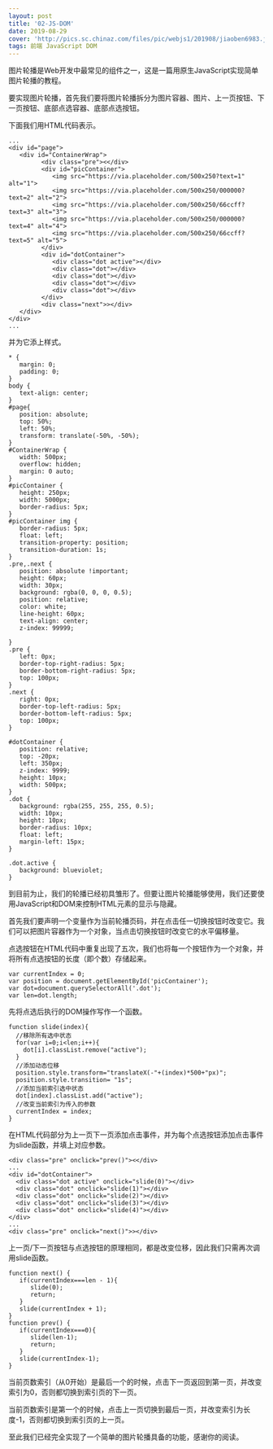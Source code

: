 ```yaml
---
layout: post
title: '02-JS-DOM'
date: 2019-08-29
cover: 'http://pics.sc.chinaz.com/files/pic/webjs1/201908/jiaoben6983.jpg'
tags: 前端 JavaScript DOM
---
```

图片轮播是Web开发中最常见的组件之一，这是一篇用原生JavaScript实现简单图片轮播的教程。

要实现图片轮播，首先我们要将图片轮播拆分为图片容器、图片、上一页按钮、下一页按钮、底部点选容器、底部点选按钮。

下面我们用HTML代码表示。

```
...
<div id="page">
   <div id="ContainerWrap">
         <div class="pre"><</div> 
         <div id="picContainer">
            <img src="https://via.placeholder.com/500x250?text=1" alt="1">
            <img src="https://via.placeholder.com/500x250/000000?text=2" alt="2">
            <img src="https://via.placeholder.com/500x250/66ccff?text=3" alt="3">
            <img src="https://via.placeholder.com/500x250/000000?text=4" alt="4">
            <img src="https://via.placeholder.com/500x250/66ccff?text=5" alt="5">
         </div>
         <div id="dotContainer">
            <div class="dot active"></div>
            <div class="dot"></div>
            <div class="dot"></div>
            <div class="dot"></div>
            <div class="dot"></div>
         </div>
         <div class="next">></div>
   </div>
</div>
...
```
并为它添上样式。

```
* {
   margin: 0;
   padding: 0;
}
body {
   text-align: center;
}
#page{
   position: absolute;
   top: 50%;
   left: 50%;
   transform: translate(-50%, -50%);
}
#ContainerWrap {
   width: 500px;
   overflow: hidden;
   margin: 0 auto;
}
#picContainer {
   height: 250px;
   width: 5000px;
   border-radius: 5px;
}
#picContainer img {
   border-radius: 5px;
   float: left;
   transition-property: position;
   transition-duration: 1s;
}
.pre,.next {
   position: absolute !important;
   height: 60px;
   width: 30px;
   background: rgba(0, 0, 0, 0.5);
   position: relative;
   color: white;
   line-height: 60px;
   text-align: center;
   z-index: 99999;
 
}
.pre {
   left: 0px;
   border-top-right-radius: 5px;
   border-bottom-right-radius: 5px;
   top: 100px;
}
.next {
   right: 0px;
   border-top-left-radius: 5px;
   border-bottom-left-radius: 5px;
   top: 100px;
}

#dotContainer {
   position: relative;
   top: -20px;
   left: 350px;
   z-index: 9999;
   height: 10px;
   width: 500px;
}
.dot {
   background: rgba(255, 255, 255, 0.5);
   width: 10px;
   height: 10px;
   border-radius: 10px;
   float: left;
   margin-left: 15px;
}

.dot.active {
   background: blueviolet;
}
```

到目前为止，我们的轮播已经初具雏形了。但要让图片轮播能够使用，我们还要使用JavaScript和DOM来控制HTML元素的显示与隐藏。

首先我们要声明一个变量作为当前轮播页码，并在点击任一切换按钮时改变它。我们可以把图片容器作为一个对象，当点击切换按钮时改变它的水平偏移量。

点选按钮在HTML代码中重复出现了五次，我们也将每一个按钮作为一个对象，并将所有点选按钮的长度（即个数）存储起来。
```
var currentIndex = 0;
var position = document.getElementById('picContainer');
var dot=document.querySelectorAll('.dot');
var len=dot.length;
```
先将点选后执行的DOM操作写作一个函数。
```
function slide(index){
  //移除所有选中状态
  for(var i=0;i<len;i++){
    dot[i].classList.remove("active");
  }
  //添加动态位移
  position.style.transform="translateX(-"+(index)*500+"px)";
  position.style.transition= "1s";
  //添加当前索引选中状态
  dot[index].classList.add("active");
  //改变当前索引为传入的参数
  currentIndex = index;
}
```
在HTML代码部分为上一页下一页添加点击事件，并为每个点选按钮添加点击事件为slide函数，并填上对应参数。
```
<div class="pre" onclick="prev()"><</div> 
...
<div id="dotContainer">
  <div class="dot active" onclick="slide(0)"></div>
  <div class="dot" onclick="slide(1)"></div>
  <div class="dot" onclick="slide(2)"></div>
  <div class="dot" onclick="slide(3)"></div>
  <div class="dot" onclick="slide(4)"></div>
</div>
...
<div class="pre" onclick="next()">></div> 
```
上一页/下一页按钮与点选按钮的原理相同，都是改变位移，因此我们只需再次调用slide函数。
```
function next() {
   if(currentIndex===len - 1){
      slide(0);
      return;
   }
   slide(currentIndex + 1);
}   
function prev() {
   if(currentIndex===0){
      slide(len-1);
      return;
   }
   slide(currentIndex-1);
}
```
当前页数索引（从0开始）是最后一个的时候，点击下一页返回到第一页，并改变索引为0，否则都切换到索引页的下一页。

当前页数索引是第一个的时候，点击上一页切换到最后一页，并改变索引为长度-1，否则都切换到索引页的上一页。

至此我们已经完全实现了一个简单的图片轮播具备的功能，感谢你的阅读。


